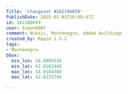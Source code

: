 ```yaml
---
Title: 'Changeset #162100659'
PublishDate: 2025-02-03T20:09:47Z
id: 162100659
user: Simon0997
comment: Niksic, Montenegro, added buildings
created_by: Rapid 2.5.2
tags:
- Montenegro
bbox:
  min_lon: 18.8985516
  min_lat: 42.8162444
  max_lon: 18.9184388
  max_lat: 42.8235746

---
```

